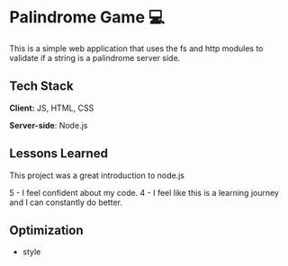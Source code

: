 
# Palindrome Game 💻

This is a simple web application that uses the fs and http modules to validate if a string is a palindrome server side.



## Tech Stack

**Client:** JS, HTML, CSS

**Server-side**: Node.js




## Lessons Learned


This project was a great introduction to node.js

5 - I feel confident about my code.
4 - I feel like this is a learning journey and I can constantly do better. 

## Optimization 

- style
